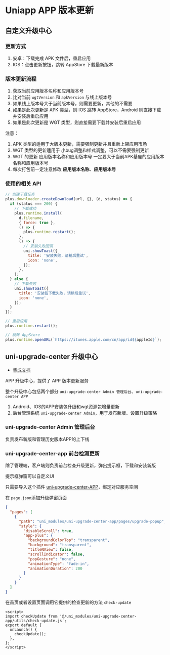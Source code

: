 # Uniapp APP 版本更新

## 自定义升级中心

### 更新方式

1. 安卓：下载完成 APK 文件后，重启应用
2. IOS：点击更新按钮，跳转 AppStore 下载最新版本

### 版本更新流程

1. 获取当前应用版本名称和应用版本号
2. 比对当前 `wgtVersion` 和 `apkVersion` 与线上版本号
3. 如果线上版本号大于当前版本号，则需要更新，其他的不需要
4. 如果是此次更新是 APK 类型，则 IOS 跳转 AppStore，Android 则直接下载并安装后重启应用
5. 如果是此次更新是 WGT 类型，则直接需要下载并安装后重启应用

注意：

1. APK 类型的适用于大版本更新，需要强制更新并且重新上架应用市场
2. WGT 类型的更新适用于 小bug调整和样式调整，可以不需要强制更新
3. WGT 的更新 应用版本名称和应用版本号 一定要大于当前APK基座的应用版本名称和应用版本号
4. 每次打包前一定注意修改 **应用版本名称**、**应用版本号**

### 使用的相关 API

```js
// 创建下载任务
plus.downloader.createDownload(url, {}, (d, status) => {
  if (status === 200) {
    // 下载成功
    plus.runtime.install(
      d.filename,
      { force: true },
      () => {
        plus.runtime.restart();
      },
      () => {
        // 安装失败回调
        uni.showToast({
          title: '安装失败，请稍后重试',
          icon: 'none',
        });
      },
    );
  } else {
    // 下载失败
    uni.showToast({
      title: '安装包下载失败，请稍后重试',
      icon: 'none',
    });
  }
});

// 重启应用
plus.runtime.restart();

// 跳转 AppStore
plus.runtime.openURL(`https://itunes.apple.com/cn/app/id${appleId}`);
```

## uni-upgrade-center 升级中心

- [集成文档](https://doc.dcloud.net.cn/uniCloud/upgrade-center.html)

APP 升级中心，提供了 APP 版本更新服务

整个升级中心包括两个部分 `uni-upgrade-center Admin 管理后台`、`uni-upgrade-center APP`

1. Android、IOS的APP安装包升级和wgt资源包增量更新
2. 后台管理系统 `uni-upgrade-center Admin`，用于发布新版、设置升级策略

### uni-upgrade-center Admin 管理后台

负责发布新版和管理历史版本APP的上下线

### uni-upgrade-center-app 前台检测更新

除了管理端，客户端则负责前台检查升级更新，弹出提示框，下载和安装新版

提示框弹窗可以自定义UI

只需要导入这个插件 [uni-upgrade-center-APP](https://ext.dcloud.net.cn/plugin?id=4542)，绑定对应服务空间

在 `page.json`添加升级弹窗页面

```json
{
  "pages": [
    {
      "path": "uni_modules/uni-upgrade-center-app/pages/upgrade-popup",
      "style": {
        "disableScroll": true,
        "app-plus": {
          "backgroundColorTop": "transparent",
          "background": "transparent",
          "titleNView": false,
          "scrollIndicator": false,
          "popGesture": "none",
          "animationType": "fade-in",
          "animationDuration": 200
        }
      }
    }
  ]
}
```

在首页或者设置页面调用它提供的检查更新的方法 `check-update`

```vue
<script>
import checkUpdate from '@/uni_modules/uni-upgrade-center-app/utils/check-update.js';
export default {
  onLaunch() {
    checkUpdate();
  },
};
</script>
```
